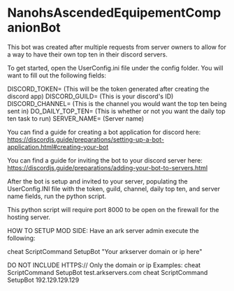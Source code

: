 # NanohsAscendedEquipementCompanionBot
This bot was created after multiple requests from server owners to allow for a way to have their own top ten in their  discord servers. 


To get started, open the UserConfig.ini file under the config folder. You will want to fill out the following fields:

DISCORD_TOKEN= (This will be the token generated after creating the discord app)
DISCORD_GUILD= (This is your discord's ID)
DISCORD_CHANNEL= (This is the channel you would want the top ten being sent in)
DO_DAILY_TOP_TEN= (This is whether or not you want the daily top ten task to run)
SERVER_NAME= (Server name)

You can find a guide for creating a bot application for discord here:
https://discordjs.guide/preparations/setting-up-a-bot-application.html#creating-your-bot

You can find a guide for inviting the bot to your discord server here:
https://discordjs.guide/preparations/adding-your-bot-to-servers.html

After the bot is setup and invited to your server, populating the UserConfig.INI file with the token, guild, channel, daily top ten, and server name fields,
run the python script.

This python script will require port 8000 to be open on the firewall for the hosting server.

HOW TO SETUP MOD SIDE:
Have an ark server admin execute the following:

cheat ScriptCommand SetupBot "Your arkserver domain or ip here"

DO NOT INCLUDE HTTPS://
Only the domain or ip
Examples:
cheat ScriptCommand SetupBot test.arkservers.com
cheat ScriptCommand SetupBot 192.129.129.129

